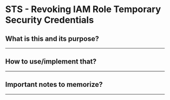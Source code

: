 # STS - Revoking IAM Role Temporary Security Credentials

## What is this and its purpose?

---

## How to use/implement that?

---

## Important notes to memorize?

---
